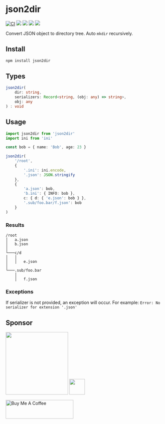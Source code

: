 # json2dir

[![CI](https://github.com/chientrm/json2dir/actions/workflows/ci.yml/badge.svg)](https://github.com/chientrm/json2dir/actions/workflows/ci.yml)
[![](https://img.shields.io/bundlephobia/min/json2dir)](https://www.npmjs.com/package/json2dir)
[![](https://img.shields.io/discord/457912077277855764)](https://discord.com/invite/yy75DKs)
[![](https://img.shields.io/npm/v/json2dir)](https://www.npmjs.com/package/json2dir)
[![](https://img.shields.io/npm/dt/json2dir)](https://www.npmjs.com/package/json2dir)

Convert JSON object to directory tree. Auto `mkdir` recursively.

## Install

```bash
npm install json2dir
```

## Types

```ts
json2dir(
    dir: string,
    serializers: Record<string, (obj: any) => string>,
    obj: any
) : void
```

## Usage

```ts
import json2dir from 'json2dir'
import ini from 'ini'

const bob = { name: 'Bob', age: 23 }

json2dir(
    '/root',
    {
        '.ini': ini.encode,
        '.json': JSON.stringify
    },
    {
        'a.json': bob,
        'b.ini': { INFO: bob },
        c: { d: { 'e.json': bob } },
        '.sub/foo.bar/f.json': bob
    }
)
```

### Results

```
/root
│   a.json
│   b.json
│
└───c/d
│   │
│   │   e.json
│
└───.sub/foo.bar
    │
    │   f.json
```

### Exceptions

If serializer is not provided, an exception will occur.
For example: `Error: No serializer for extension '.json'`

## Sponsor

<img src="https://www.gitpod.io/svg/media-kit/logo-light-theme.svg" width="200">
<img src="https://upload.wikimedia.org/wikipedia/commons/1/1b/Svelte_Logo.svg" width="50">

<a href="https://www.buymeacoffee.com/chientrm" target="_blank"><img src="https://cdn.buymeacoffee.com/buttons/v2/default-yellow.png" alt="Buy Me A Coffee" style="height: 60px !important;width: 217px !important;" ></a>
